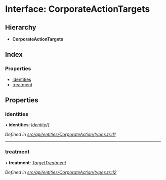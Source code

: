 # Interface: CorporateActionTargets

## Hierarchy

* **CorporateActionTargets**

## Index

### Properties

* [identities](corporateactiontargets.md#identities)
* [treatment](corporateactiontargets.md#treatment)

## Properties

###  identities

• **identities**: *[Identity](../classes/identity.md)[]*

*Defined in [src/api/entities/CorporateAction/types.ts:11](https://github.com/PolymathNetwork/polymesh-sdk/blob/959efb76/src/api/entities/CorporateAction/types.ts#L11)*

___

###  treatment

• **treatment**: *[TargetTreatment](../enums/targettreatment.md)*

*Defined in [src/api/entities/CorporateAction/types.ts:12](https://github.com/PolymathNetwork/polymesh-sdk/blob/959efb76/src/api/entities/CorporateAction/types.ts#L12)*
